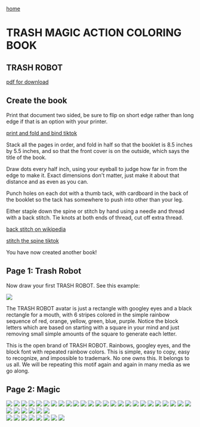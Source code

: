 [home](scrolls/home)

# TRASH MAGIC ACTION COLORING BOOK

## TRASH ROBOT

[pdf for download](https://github.com/LafeLabs/trashmagic/raw/main/booklettersizebooklet.pdf)

## Create the book

Print that document two sided, be sure to flip on short edge rather than long edge if that is an option with your printer.

[print and fold and bind tiktok](https://www.tiktok.com/@trash_robot/video/7034551659426712879)

Stack all the pages in order, and fold in half so that the booklet is 8.5 inches by 5.5 inches, and so that the front cover is on the outside, which says the title of the book.

Draw dots every half inch, using your eyeball to judge how far in from the edge to make it. Exact dimensions don't matter, just make it about that distance and as even as you can.  

Punch holes on each dot with a thumb tack, with cardboard in the back of the booklet so the tack has somewhere to push into other than your leg.  

Either staple down the spine or stitch by hand using a needle and thread with a back stitch.  Tie knots at both ends of thread, cut off extra thread.  

[back stitch on wikipedia](https://en.wikipedia.org/wiki/Backstitch)

[stitch the spine tiktok](https://www.tiktok.com/@trash_robot/video/7034566631510543663)

You have now created another book!

## Page 1: Trash Robot

Now draw your first TRASH ROBOT.  See this example:

![](https://i.imgur.com/MkjWcsk.jpg)

The TRASH ROBOT avatar is just a rectangle with googley eyes and a black rectangle for a mouth, with 6 stripes colored in the simple rainbow sequence of red, orange, yellow, green, blue, purple. Notice the block letters which are based on starting with a square in your mind and just removing small simple amounts of the square to generate each letter.

This is the open brand of TRASH ROBOT.  Rainbows, googley eyes, and the block font with repeated rainbow colors.  This is simple, easy to copy, easy to recognize, and impossible to trademark.  No one owns this.  It belongs to us all.  We will be repeating this motif again and again in many media as we go along.

## Page 2: Magic


![](symbolserver/symbolfeed/trashrobotavatar.svg)
![](imageserver/uploadimages/cover.png)
![](imageserver/uploadimages/trashrobot.png)
![](imageserver/uploadimages/image12.png)
![](imageserver/uploadimages/magicsymbols.png)
![](imageserver/uploadimages/trashcore.png)
![](imageserver/uploadimages/image13.png)
![](imageserver/uploadimages/image14.png)
![](imageserver/uploadimages/trashgraph.png)
![](imageserver/uploadimages/trashfactory.png)
![](imageserver/uploadimages/trashfeed.png)
![](imageserver/uploadimages/community.png)
![](imageserver/uploadimages/bulletinboard.png)
![](imageserver/uploadimages/trashstation.png)
![](imageserver/uploadimages/trashacademy.png)
![](imageserver/uploadimages/trashlabs.png)
![](imageserver/uploadimages/geometronscroll.png)
![](imageserver/uploadimages/image17.png)
![](imageserver/uploadimages/magicbook.png)
![](imageserver/uploadimages/web.png)
![](imageserver/uploadimages/streets.png)
![](imageserver/uploadimages/watershed.png)
![](imageserver/uploadimages/travels.png)
![](imageserver/uploadimages/events.png)
![](imageserver/uploadimages/shapes.png)
![](imageserver/uploadimages/circles6.png)
![](imageserver/uploadimages/image4.png)
![](imageserver/uploadimages/image5.png)
![](imageserver/uploadimages/image6.png)
![](imageserver/uploadimages/image7.png)
![](imageserver/uploadimages/image18.png)		
![](imageserver/uploadimages/qubert.png)
![](imageserver/uploadimages/pi.png)
![](imageserver/uploadimages/artbox.png)
![](imageserver/uploadimages/image9.png)
![](imageserver/uploadimages/flag.png)
![](imageserver/uploadimages/bag.png)
![](imageserver/uploadimages/image10.png)
![](imageserver/uploadimages/image1.png)
